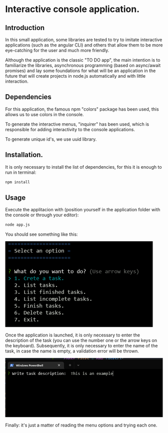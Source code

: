 # Interactive console application.

## Introduction

In this small application, some libraries are tested to try to imitate interactive applications (such as the angular CLI) and others that allow them to be more eye-catching for the user and much more friendly.

Although the application is the classic "TO DO app", the main intention is to familiarize the libraries, asynchronous programming (based on async/await promises) and lay some foundations for what will be an application in the future that will create projects in node.js automatically and with little interaction.

## Dependencies
For this application, the famous npm "colors" package has been used, this allows us to use colors in the console.

To generate the interactive menus, "inquirer" has been used, which is responsible for adding interactivity to the console applications.

To generate unique id's, we use uuid library.


## Installation.

It is only necessary to install the list of dependencies, for this it is enough to run in terminal:

```bash
npm install
```

## Usage

Execute the applitacion with (position yourself in the application folder with the console or through your editor):

```bash
node app.js

```
You should see something like this:

![Interactive menu image](images/image01.png)


Once the application is launched, it is only necessary to enter the description of the task (you can use the number one or the arrow keys on the keyboard). Subsequently, it is only necessary to enter the name of the task, in case the name is empty, a validation error will be thrown.

![Adding task descriptiom image](images/image02.png)

Finally: it's just a matter of reading the menu options and trying each one.